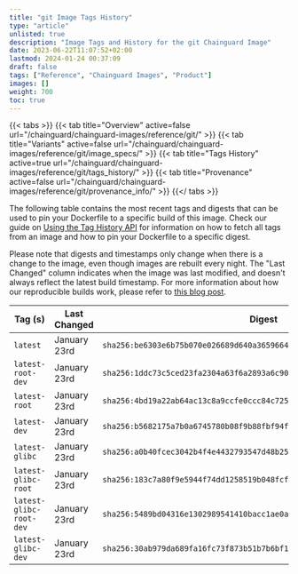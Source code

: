 ```yaml
---
title: "git Image Tags History"
type: "article"
unlisted: true
description: "Image Tags and History for the git Chainguard Image"
date: 2023-06-22T11:07:52+02:00
lastmod: 2024-01-24 00:37:09
draft: false
tags: ["Reference", "Chainguard Images", "Product"]
images: []
weight: 700
toc: true
---
```


{{< tabs >}}
{{< tab title="Overview" active=false url="/chainguard/chainguard-images/reference/git/" >}}
{{< tab title="Variants" active=false url="/chainguard/chainguard-images/reference/git/image_specs/" >}}
{{< tab title="Tags History" active=true url="/chainguard/chainguard-images/reference/git/tags_history/" >}}
{{< tab title="Provenance" active=false url="/chainguard/chainguard-images/reference/git/provenance_info/" >}}
{{</ tabs >}}

The following table contains the most recent tags and digests that can be used to pin your Dockerfile to a specific build of this image. Check our guide on [Using the Tag History API](/chainguard/chainguard-images/using-the-tag-history-api/) for information on how to fetch all tags from an image and how to pin your Dockerfile to a specific digest.

Please note that digests and timestamps only change when there is a change to the image, even though images are rebuilt every night. The "Last Changed" column indicates when the image was last modified, and doesn't always reflect the latest build timestamp. For more information about how our reproducible builds work, please refer to [this blog post](https://www.chainguard.dev/unchained/reproducing-chainguards-reproducible-image-builds).

| Tag (s)                  | Last Changed | Digest                                                                    |
|--------------------------|--------------|---------------------------------------------------------------------------|
|  `latest`                | January 23rd | `sha256:be6303e6b75b070e026689d640a365966475b1751aaf2eda73bcc80e79724d42` |
|  `latest-root-dev`       | January 23rd | `sha256:1ddc73c5ced23fa2304a63f6a2893a6c90f5da9bef9d312766b7e019ba329627` |
|  `latest-root`           | January 23rd | `sha256:4bd19a22ab64ac13c8a9ccfe0ccc84c72520f2d73a9566a77d59a42a0439d1d8` |
|  `latest-dev`            | January 23rd | `sha256:b5682175a7b0a6745780b08f9b88fbf94f0e757c8213495157a041fe2ee04fb3` |
|  `latest-glibc`          | January 23rd | `sha256:a0b40fcec3042b4f4e4432793547d48b25734622031fd3089398b419ba710c4f` |
|  `latest-glibc-root`     | January 23rd | `sha256:183c7a80f9e5944f74dd1258519b048fcf4ff9a30fbebbc2a184b62769bc2240` |
|  `latest-glibc-root-dev` | January 23rd | `sha256:5489bd04316e1302989541410bacc1ae0ae91bb46f3de9331e11b251cc6f4def` |
|  `latest-glibc-dev`      | January 23rd | `sha256:30ab979da689fa16fc73f873b51b7b6bf16824f80a5e765d1bf2e6d051eb8119` |

